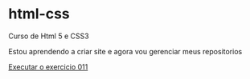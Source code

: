 # html-css
 Curso de Html 5 e CSS3 

Estou aprendendo a criar site e agora vou gerenciar meus repositorios

<a href="https://andrebutci.github.io/html-css/ex011/index.html">Executar o exercicio 011</a>